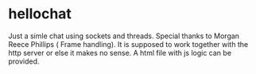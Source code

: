 # hellochat
Just a simle chat using sockets and threads.
Special thanks to Morgan Reece Phillips ( Frame handling).
It is supposed to work together with the http server or else it makes no sense.
A html file with js logic can be provided.
